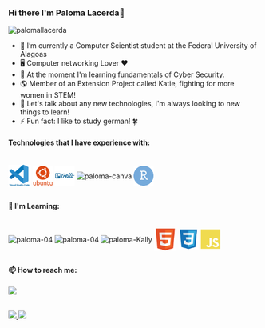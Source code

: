 
### Hi there I'm Paloma Lacerda👋


<p align="left"> <img src="https://komarev.com/ghpvc/?username=palomallacerda&label=Profile%20views&color=0e75b6&style=flat" alt="palomallacerda" /> </p>

- 🔭 I’m currently a Computer Scientist student at the Federal University of Alagoas
- 🖥 Computer networking Lover ❤
- 🌱 At the moment I'm learning fundamentals of Cyber Security.
- :earth_americas: Member of an Extension Project called Katie, fighting for more women in STEM!   
- 💬 Let's talk about any new technologies, I'm always looking to new things to learn! 
- ⚡ Fun fact: I like to study german! :four_leaf_clover:
<h4>Technologies that I have experience with:</h4> <div style="display:inline_block"><br>
  <img align="Center" alt="paloma01" heigth="35" width="45" src="https://github.com/devicons/devicon/blob/master/icons/vscode/vscode-original-wordmark.svg">
  <img align="Center" alt="paloma-02" heigth="30" width="40" src="https://github.com/devicons/devicon/blob/master/icons/ubuntu/ubuntu-plain-wordmark.svg">
  <img align="Center" alt="paloma-03" heigth="30" width="40" src="https://github.com/devicons/devicon/blob/master/icons/trello/trello-plain-wordmark.svg">
  <img align="Center" alt="paloma-canva" heigth="30" width="40" src="https://img.icons8.com/cute-clipart/452/canva-app.png">
  <img align="Center" alt="paloma-04" heigth="30" width="40" src="https://github.com/devicons/devicon/blob/master/icons/rstudio/rstudio-original.svg">
</div>

##
<h4>📖 I'm Learning:</h4> <div style="display:inline_block"><br>
  <img align="Center" alt="paloma-04" heigth="40" width="50" src="https://image.flaticon.com/icons/png/512/2092/2092663.png">
  <img align="Center" alt="paloma-04" heigth="40" width="50" src="https://www.clipartmax.com/png/small/226-2267460_07-dec-cyber-security-icon-home-cyber-security-security-icon.png">
  <img align="Center" alt="paloma-Kally" heigth="40" width="50" src="https://github.com/omer-dogan/kali-wallpapers/blob/main/kali-red/red-kali-abstract-sky-16x9.png">
  <img align="Center" alt="paloma-html" heigth="35" width="45" src="https://github.com/devicons/devicon/blob/master/icons/html5/html5-original.svg">
  <img align="Center" alt="paloma-CSS" heigth="30" width="40" src="https://github.com/devicons/devicon/blob/master/icons/css3/css3-original.svg">
  <img align="Center" alt="paloma-JS" heigth="30" width="40" src="https://github.com/devicons/devicon/blob/master/icons/javascript/javascript-plain.svg">
  
</div>

##

<h4>📫 How to reach me:</h4>  
<div>
  <a href="https://www.linkedin.com/in/paloma-lacerda-96056a1a8">
  <img heigth="80em" src="https://img.shields.io/badge/linkedin-%230077B5.svg?&style=for-the-badge&logo=linkedin&logoColor=white"/>
</div>
  
##
  
<div>
    <a href="github.com/palomallacerda">
    <img heigth="180em" src="https://github-readme-stats.vercel.app/api?username=palomallacerda&show_icons=True&theme=midnight-purple"/>  
    <img heigth ="180en" src="https://github-readme-stats.vercel.app/api/top-langs/?username=palomallacerda&layout=compact&show_icons=True&theme=midnight-purple"/>
</div>

 
  
